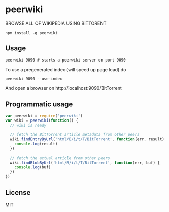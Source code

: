 # peerwiki

BROWSE ALL OF WIKIPEDIA USING BITTORENT

```
npm install -g peerwiki
```

## Usage

```
peerwiki 9090 # starts a peerwiki server on port 9090
```

To use a pregenerated index (will speed up page load) do

```
peerwiki 9090 --use-index
```

And open a browser on http://localhost:9090/BitTorrent

## Programmatic usage

``` js
var peerwiki = require('peerwiki')
var wiki = peerwiki(function() {
  // wiki is ready

  // fetch the BitTorrent article metadata from other peers
  wiki.findEntryByUrl('html/B/i/t/T/BitTorrent', function(err, result) {
    console.log(result)
  })

  // fetch the actual article from other peers
  wiki.findBlobByUrl('html/B/i/t/T/BitTorrent', function(err, buf) {
    console.log(buf)
  })
})
```

## License

MIT